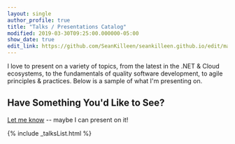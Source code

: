 ```yaml
---
layout: single
author_profile: true
title: "Talks / Presentations Catalog"
modified: 2019-03-30T09:25:00.000000-05:00
show_date: true
edit_link: https://github.com/SeanKilleen/seankilleen.github.io/edit/main/_data/talks.yml
---
```


I love to present on a variety of topics, from the latest in the .NET & Cloud ecosystems, to the fundamentals of quality software development, to agile principles & practices. Below is a sample of what I'm presenting on.

## Have Something You'd Like to See?

[Let me know](mailto:SeanKilleen@gmail.com) -- maybe I can present on it!

{% include _talksList.html %}
